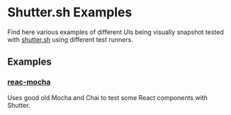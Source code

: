 # Shutter.sh Examples

Find here various examples of different UIs being visually snapshot tested with [shutter.sh](https://shutter.sh/) using different test runners.

## Examples

### [reac-mocha](./examples/react-mocha/)

Uses good old Mocha and Chai to test some React components with Shutter.
